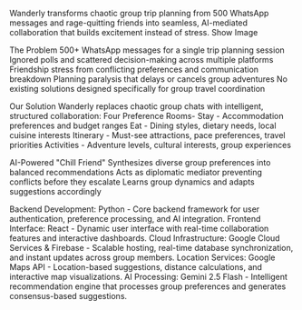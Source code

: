 Wanderly transforms chaotic group trip planning from 500 WhatsApp messages and rage-quitting friends into seamless, AI-mediated collaboration that builds excitement instead of stress.
Show Image

The Problem
500+ WhatsApp messages for a single trip planning session
Ignored polls and scattered decision-making across multiple platforms
Friendship stress from conflicting preferences and communication breakdown
Planning paralysis that delays or cancels group adventures
No existing solutions designed specifically for group travel coordination

Our Solution
Wanderly replaces chaotic group chats with intelligent, structured collaboration:
Four Preference Rooms-
Stay - Accommodation preferences and budget ranges
Eat - Dining styles, dietary needs, local cuisine interests
Itinerary - Must-see attractions, pace preferences, travel priorities
Activities - Adventure levels, cultural interests, group experiences

AI-Powered "Chill Friend"
Synthesizes diverse group preferences into balanced recommendations
Acts as diplomatic mediator preventing conflicts before they escalate
Learns group dynamics and adapts suggestions accordingly

Backend Development: Python - Core backend framework for user authentication, preference processing, and AI integration.
Frontend Interface: React - Dynamic user interface with real-time collaboration features and interactive dashboards.
Cloud Infrastructure: Google Cloud Services & Firebase - Scalable hosting, real-time database synchronization, and instant updates across group members.
Location Services: Google Maps API - Location-based suggestions, distance calculations, and interactive map visualizations.
AI Processing: Gemini 2.5 Flash - Intelligent recommendation engine that processes group preferences and generates consensus-based suggestions.

